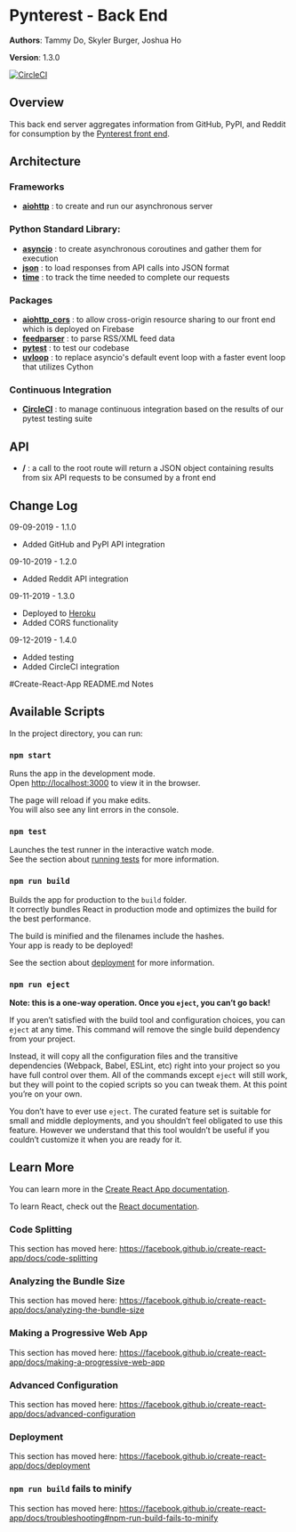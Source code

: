 # Pynterest - Back End

**Authors**: Tammy Do, Skyler Burger, Joshua Ho

**Version**: 1.3.0

[![CircleCI](https://circleci.com/gh/Pynterest/backend/tree/master.svg?style=svg)](https://circleci.com/gh/Pynterest/backend/tree/master)

## Overview
This back end server aggregates information from GitHub, PyPI, and Reddit for consumption by the [Pynterest front end](https://pynterest.firebaseapp.com/).

## Architecture
### Frameworks
- [**aiohttp**](https://pypi.org/project/aiohttp/) : to create and run our asynchronous server

### Python Standard Library:
- [**asyncio**](https://docs.python.org/3/library/asyncio.html) : to create asynchronous coroutines and gather them for execution
- [**json**](https://docs.python.org/3/library/json.html) : to load responses from API calls into JSON format
- [**time**](https://docs.python.org/3/library/time.html) : to track the time needed to complete our requests

### Packages
- [**aiohttp_cors**](https://pypi.org/project/aiohttp_cors/) : to allow cross-origin resource sharing to our front end which is deployed on Firebase
- [**feedparser**](https://pypi.org/project/feedparser/) : to parse RSS/XML feed data
- [**pytest**](https://pypi.org/project/pytest/) : to test our codebase
- [**uvloop**](https://pypi.org/project/uvloop/) : to replace asyncio's default event loop with a faster event loop that utilizes Cython

### Continuous Integration
- [**CircleCI**](https://circleci.com/) : to manage continuous integration based on the results of our pytest testing suite

## API
- **/** : a call to the root route will return a JSON object containing results from six API requests to be consumed by a front end

## Change Log
09-09-2019 - 1.1.0
- Added GitHub and PyPI API integration

09-10-2019 - 1.2.0
- Added Reddit API integration

09-11-2019 - 1.3.0
- Deployed to [Heroku](https://pyn-terest.herokuapp.com/)
- Added CORS functionality

09-12-2019 - 1.4.0
- Added testing
- Added CircleCI integration

#Create-React-App README.md Notes

## Available Scripts

In the project directory, you can run:

### `npm start`

Runs the app in the development mode.<br>
Open [http://localhost:3000](http://localhost:3000) to view it in the browser.

The page will reload if you make edits.<br>
You will also see any lint errors in the console.

### `npm test`

Launches the test runner in the interactive watch mode.<br>
See the section about [running tests](https://facebook.github.io/create-react-app/docs/running-tests) for more information.

### `npm run build`

Builds the app for production to the `build` folder.<br>
It correctly bundles React in production mode and optimizes the build for the best performance.

The build is minified and the filenames include the hashes.<br>
Your app is ready to be deployed!

See the section about [deployment](https://facebook.github.io/create-react-app/docs/deployment) for more information.

### `npm run eject`

**Note: this is a one-way operation. Once you `eject`, you can’t go back!**

If you aren’t satisfied with the build tool and configuration choices, you can `eject` at any time. This command will remove the single build dependency from your project.

Instead, it will copy all the configuration files and the transitive dependencies (Webpack, Babel, ESLint, etc) right into your project so you have full control over them. All of the commands except `eject` will still work, but they will point to the copied scripts so you can tweak them. At this point you’re on your own.

You don’t have to ever use `eject`. The curated feature set is suitable for small and middle deployments, and you shouldn’t feel obligated to use this feature. However we understand that this tool wouldn’t be useful if you couldn’t customize it when you are ready for it.

## Learn More

You can learn more in the [Create React App documentation](https://facebook.github.io/create-react-app/docs/getting-started).

To learn React, check out the [React documentation](https://reactjs.org/).

### Code Splitting

This section has moved here: https://facebook.github.io/create-react-app/docs/code-splitting

### Analyzing the Bundle Size

This section has moved here: https://facebook.github.io/create-react-app/docs/analyzing-the-bundle-size

### Making a Progressive Web App

This section has moved here: https://facebook.github.io/create-react-app/docs/making-a-progressive-web-app

### Advanced Configuration

This section has moved here: https://facebook.github.io/create-react-app/docs/advanced-configuration

### Deployment

This section has moved here: https://facebook.github.io/create-react-app/docs/deployment

### `npm run build` fails to minify

This section has moved here: https://facebook.github.io/create-react-app/docs/troubleshooting#npm-run-build-fails-to-minify
